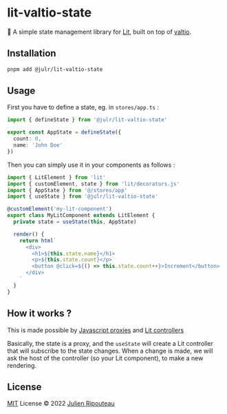 # lit-valtio-state

🏪 A simple state management library for [Lit](https://lit.dev), built on top of [valtio](https://valtio.pmnd.rs/).


## Installation
  
```sh
pnpm add @julr/lit-valtio-state
```

## Usage

First you have to define a state, eg. in `stores/app.ts` : 

```ts
import { defineState } from '@julr/lit-valtio-state'

export const AppState = defineState({
  count: 0,
  name: 'John Doe'
})
```

Then you can simply use it in your components as follows : 
```ts
import { LitElement } from 'lit'
import { customElement, state } from 'lit/decorators.js'
import { AppState } from '@/stores/app'
import { useState } from '@julr/lit-valtio-state'

@customElement('my-lit-component')
export class MyLitComponent extends LitElement {
  private state = useState(this, AppState)

  render() {
    return html`
      <div>
        <h1>${this.state.name}</h1>
        <p>${this.state.count}</p>
        <button @click=${() => this.state.count++}>Increment</button>
      </div>
    `
  }
}
```

## How it works ? 

This is made possible by [Javascript proxies](https://developer.mozilla.org/fr/docs/Web/JavaScript/Reference/Global_Objects/Proxy) and [Lit controllers](https://lit.dev/docs/composition/controllers/)

Basically, the state is a proxy, and the `useState` will create a Lit controller that will subscribe to the state changes. When a change is made, we will ask the host of the controller (so your Lit component), to make a new rendering.

## License

[MIT](./LICENSE.md) License © 2022 [Julien Ripouteau](https://github.com/Julien-R44)
